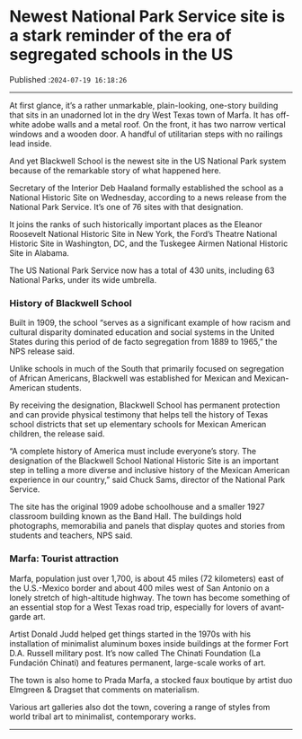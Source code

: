 # Newest National Park Service site is a stark reminder of the era of segregated schools in the US

Published :`2024-07-19 16:18:26`

---

At first glance, it’s a rather unmarkable, plain-looking, one-story building that sits in an unadorned lot in the dry West Texas town of Marfa. It has off-white adobe walls and a metal roof. On the front, it has two narrow vertical windows and a wooden door. A handful of utilitarian steps with no railings lead inside.

And yet Blackwell School is the newest site in the US National Park system because of the remarkable story of what happened here.

Secretary of the Interior Deb Haaland formally established the school as a National Historic Site on Wednesday, according to a news release from the National Park Service. It’s one of 76 sites with that designation.

It joins the ranks of such historically important places as the Eleanor Roosevelt National Historic Site in New York, the Ford’s Theatre National Historic Site in Washington, DC, and the Tuskegee Airmen National Historic Site in Alabama.

The US National Park Service now has a total of 430 units, including 63 National Parks, under its wide umbrella.

### History of Blackwell School

Built in 1909, the school “serves as a significant example of how racism and cultural disparity dominated education and social systems in the United States during this period of de facto segregation from 1889 to 1965,” the NPS release said.

Unlike schools in much of the South that primarily focused on segregation of African Americans, Blackwell was established for Mexican and Mexican-American students.

By receiving the designation, Blackwell School has permanent protection and can provide physical testimony that helps tell the history of Texas school districts that set up elementary schools for Mexican American children, the release said.

“A complete history of America must include everyone’s story. The designation of the Blackwell School National Historic Site is an important step in telling a more diverse and inclusive history of the Mexican American experience in our country,” said Chuck Sams, director of the National Park Service.

The site has the original 1909 adobe schoolhouse and a smaller 1927 classroom building known as the Band Hall. The buildings hold photographs, memorabilia and panels that display quotes and stories from students and teachers, NPS said.

### Marfa: Tourist attraction

Marfa, population just over 1,700, is about 45 miles (72 kilometers) east of the U.S.-Mexico border and about 400 miles west of San Antonio on a lonely stretch of high-altitude highway. The town has become something of an essential stop for a West Texas road trip, especially for lovers of avant-garde art.

Artist Donald Judd helped get things started in the 1970s with his installation of minimalist aluminum boxes inside buildings at the former Fort D.A. Russell military post. It’s now called The Chinati Foundation (La Fundación Chinati) and features permanent, large-scale works of art.

The town is also home to Prada Marfa, a stocked faux boutique by artist duo Elmgreen & Dragset that comments on materialism.

Various art galleries also dot the town, covering a range of styles from world tribal art to minimalist, contemporary works.

---

